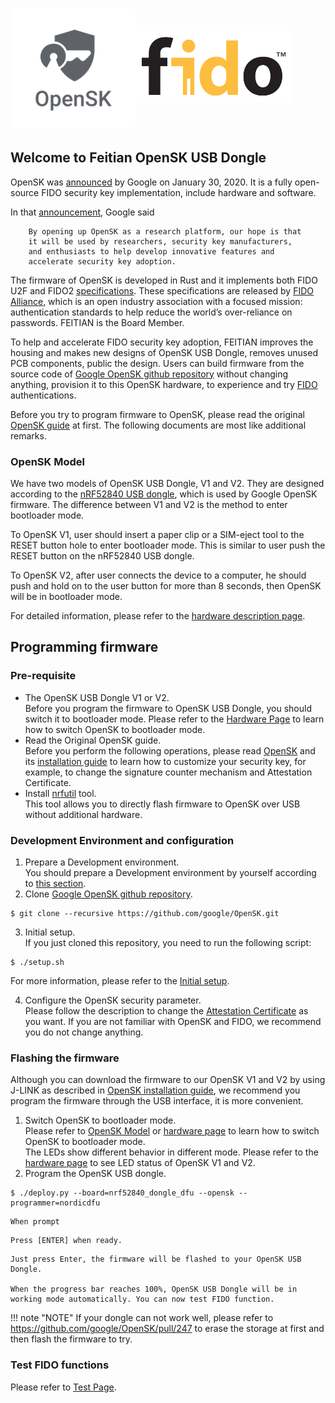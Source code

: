 # <img alt="OpenSK logo" src="images/OpenSK.svg" width="200px"><img alt="FIDO logo" src="images/FIDO_logo_black_RGB.png" style="margin: 0px 0px 40px 0px;" width="250px">
## Welcome to Feitian OpenSK USB Dongle

OpenSK was [announced](https://security.googleblog.com/2020/01/say-hello-to-opensk-fully-open-source.html "Say hello to OpenSK: a fully open-source security key implementation") by Google on January 30, 2020. It is a fully open-source FIDO security key implementation, include hardware and software.  

In that [announcement](https://security.googleblog.com/2020/01/say-hello-to-opensk-fully-open-source.html "Say hello to OpenSK: a fully open-source security key implementation"), Google said  
```
    By opening up OpenSK as a research platform, our hope is that 
    it will be used by researchers, security key manufacturers, 
    and enthusiasts to help develop innovative features and 
    accelerate security key adoption.
```
The firmware of OpenSK is developed in Rust and it implements both FIDO U2F and FIDO2 [specifications](https://fidoalliance.org/specs/fido2/fido-client-to-authenticator-protocol-v2.1-rd-20191217.html). These specifications are released by [FIDO Alliance](https://fidoalliance.org/ "FIDO Alliance"), which is an open industry association with a focused mission: authentication standards to help reduce the world’s over-reliance on passwords. FEITIAN is the Board Member.

To help and accelerate FIDO security key adoption, FEITIAN improves the housing and makes new designs of OpenSK USB Dongle, removes unused PCB components, public the design. Users can build firmware from the source code of [Google OpenSK github repository](https://github.com/google/opensk "OpenSK") without changing anything, provision it to this OpenSK hardware, to experience and try [FIDO](https://fidoalliance.org/ "FIDO Alliance") authentications.

Before you try to program firmware to OpenSK, please read the original [OpenSK guide](https://github.com/google/OpenSK) at first. The following documents are most like additional remarks.

### OpenSK Model
We have two models of OpenSK USB Dongle, V1 and V2. They are designed according to the [nRF52840 USB dongle](https://www.nordicsemi.com/Software-and-tools/Development-Kits/nRF52840-Dongle), which is used by Google OpenSK firmware. The difference between V1 and V2 is the method to enter bootloader mode.  

To OpenSK V1, user should insert a paper clip or a SIM-eject tool to the RESET button hole to enter bootloader mode. This is similar to user push the RESET button on the nRF52840 USB dongle.  

To OpenSK V2, after user connects the device to a computer, he should push and hold on to the user button for more than 8 seconds, then OpenSK will be in bootloader mode.  

For detailed information, please refer to the [hardware description page](./hardware.md).

## Programming firmware

### Pre-requisite

- The OpenSK USB Dongle V1 or V2.  
Before you program the firmware to OpenSK USB Dongle, you should switch it to bootloader mode. Please refer to the [Hardware Page](./hardware.md) to learn how to switch OpenSK to bootloader mode.
- Read the Original OpenSK guide.  
Before you perform the following operations, please read [OpenSK](https://github.com/google/opensk) and its [installation guide](https://github.com/google/OpenSK/blob/master/docs/install.md) to learn how to customize your security key, for example, to change the signature counter mechanism and Attestation Certificate.
- Install [nrfutil](https://pypi.org/project/nrfutil/) tool.  
This tool allows you to directly flash firmware to OpenSK over USB without additional hardware.

### Development Environment and configuration
1. Prepare a Development environment.  
You should prepare a Development environment by yourself according to [this section](https://github.com/google/OpenSK/blob/master/docs/install.md#software).
2. Clone [Google OpenSK github repository](https://github.com/google/opensk "OpenSK").  
```
$ git clone --recursive https://github.com/google/OpenSK.git
```  

3. Initial setup.  
If you just cloned this repository, you need to run the following script:  

``` 
$ ./setup.sh
```  
For more information, please refer to the [Initial setup](https://github.com/google/OpenSK/blob/master/docs/install.md#initial-setup).  

4. Configure the OpenSK security parameter.  
Please follow the description to change the [Attestation Certificate](https://github.com/google/OpenSK/blob/master/docs/install.md#replacing-the-certificates) as you want. If you are not familiar with OpenSK and FIDO, we recommend you do not change anything.


### Flashing the firmware

Although you can download the firmware to our OpenSK V1 and V2 by using J-LINK as described in [OpenSK installation guide](https://github.com/google/OpenSK/blob/master/docs/install.md), we recommend you program the firmware through the USB interface, it is more convenient.  

1. Switch OpenSK to bootloader mode.  
Please refer to [OpenSK Model](./index.md#opensk-model) or [hardware page](./hardware.md) to learn how to switch OpenSK to bootloader mode.  
The LEDs show different behavior in different mode. Please refer to the [hardware page](./hardware.md) to see LED status of OpenSK V1 and V2.
2. Program the OpenSK USB dongle.  
```
$ ./deploy.py --board=nrf52840_dongle_dfu --opensk --programmer=nordicdfu
```  
    When prompt   
```
Press [ENTER] when ready.  
```  
    Just press Enter, the firmware will be flashed to your OpenSK USB Dongle.    
    
    When the progress bar reaches 100%, OpenSK USB Dongle will be in working mode automatically. You can now test FIDO function.
!!! note "NOTE"
    If your dongle can not work well, please refer to https://github.com/google/OpenSK/pull/247 to erase the storage at first and then flash the firmware to try.
### Test FIDO functions  
Please refer to [Test Page](./test.md).  
